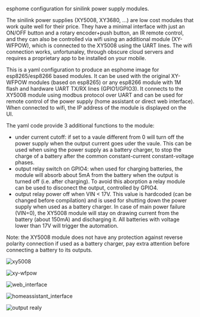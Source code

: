 esphome configuration for sinilink power supply modules.

The sinilink power supplies (XY5008, XY3680, ...) are low cost modules that work quite well for their price. They have a minimal interface with just an ON/OFF button and a rotary encoder+push button, an IR remote control, and they can also be controlled via wifi using an additional module (XY-WFPOW), which is connected to the XY5008 using the UART lines. The wifi connection works, unfortunaley, through obscure cloud servers and requires a proprietary app to be installed on your mobile.

This is a yaml configuration to produce an esphome image for esp8265/esp8266 based modules. It can be used with the original XY-WFPOW modules (based on esp8265) or any esp8266 module with 1M flash and hardware UART TX/RX lines (GPIO1/GPIO3). It connects to the XY5008 module using modbus protocol over UART and can be used for remote control of the power supply (home assistant or direct web interface). When connected to wifi, the IP address of the module is displayed on the UI.

The yaml code provide 3 additional functions to the module:

- under current cutoff: if set to a vaule different from 0 will turn off the power supply when the output current goes uder the vaule. This can be used when using the power supply as a battery charger, to stop the charge of a battery after the common constant-current constant-voltage phases.
- output relay switch on GPIO4: when used for charging batteries, the module will absorb about 5mA from the battery when the output is turned off (i.e. after charging). To avoid this aborption a relay module can be used to disconect the output, controlled by GPIO4.
- output relay power off when VIN < 17V. This value is hardcoded (can be changed before compilation) and is used for shutting down the power supply when used as a battery charger. In case of main power failure (VIN=0), the XY5008 module will stay on drawing current from the battery (about 150mA) and discharging it. All batteries with voltage lower than 17V will trigger the automation.

Note: the XY5008 module does not have any protection against reverse polarity connection if used as a battery charger, pay extra attention before connecting a battery to its outputs.

![xy5008](https://github.com/framenic/sinilink-modbus/assets/30783647/dd57f4ea-96eb-42da-8486-eefb3178d858)

![xy-wfpow](https://github.com/framenic/sinilink-modbus/assets/30783647/1149eb05-5382-4c24-ba2d-4d220832223f)

![web_interface](https://github.com/framenic/sinilink-modbus/assets/30783647/729f6a2f-bd00-46ed-bdfd-bd4ca99f4323)

![homeassistant_interface](https://github.com/framenic/sinilink-modbus/assets/30783647/93cef264-32a9-4b22-b79c-bc7a67fdc7b3)

![output realy](https://github.com/framenic/sinilink-modbus/assets/30783647/7c571b12-1c40-4857-bd86-30a9a6905e87)

